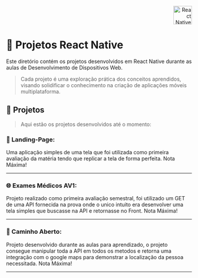 <p align="right">
<img src="https://upload.wikimedia.org/wikipedia/commons/thumb/a/a7/React-icon.svg/1200px-React-icon.svg.png" alt="React Native Logo" width="50">
</p>

# 🚀 Projetos React Native 

Este diretório contém os projetos desenvolvidos em React Native durante as aulas de Desenvolvimento de Dispositivos Web. 
>Cada projeto é uma exploração prática dos conceitos aprendidos, visando solidificar o conhecimento na criação de aplicações móveis multiplataforma.


## 📂 Projetos
>Aqui estão os projetos desenvolvidos até o momento:

### 📱 Landing-Page:

Uma aplicação simples de uma tela que foi utilizada como primeira avaliação da matéria tendo que replicar a tela de forma perfeita. Nota Máxima! 

----

### 🌐 Exames Médicos AV1:

Projeto realizado como primeira avaliação semestral, foi utilizado um GET de uma API fornecida na prova onde o unico intuito era desenvolver uma tela simples que buscasse na API e retornasse no Front. Nota Máxima!

----

### 📸 Caminho Aberto:

Projeto desenvolvido durante as aulas para aprendizado, o projeto consegue manipular toda a API em todos os metodos e retorna uma integração com o google maps para demonstrar a localização da pessoa necessitada. Nota Máxima!

----
